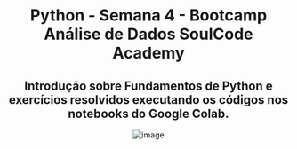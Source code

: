 <div align="center"> 
  
# Python - Semana 4 - Bootcamp Análise de Dados SoulCode Academy 

<div align="center"> 
  
## Introdução sobre Fundamentos de Python e exercícios resolvidos executando os códigos nos notebooks do Google Colab.

 <div align="center"> 
  
![image](https://github.com/IsabelCBarros/Python---Bootcamp---Analise-de-Dados---SoulCode/assets/100105009/e3660cde-fb2d-4615-8f5f-0f7daa192e55)


